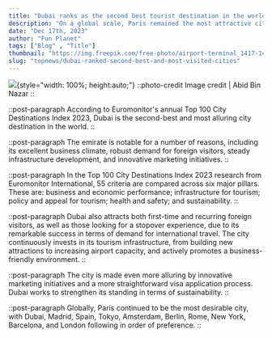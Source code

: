 ```yaml
---
title: "Dubai ranks as the second best tourist destination in the world"
description: "On a global scale, Paris remained the most attractive city, followed by Dubai, Madrid, Spain, Tokyo, Amsterdam, Berlin, Rome, New York, among others."
date: "Dec 17th, 2023"
author: "Fun Planet"
tags: ["Blog" , "Title"]
thumbnail: "https://img.freepik.com/free-photo/airport-terminal_1417-1456.jpg?w=1800&t=st=1702862278~exp=1702862878~hmac=6e770df723adaacb9146daec15a603db5902f5655bbd73100eea11ee408b8e67"
slug: "topnews/dubai-ranked-second-best-and-most-visited-cities"
---
```

<!-- section -->
![](https://img.freepik.com/free-photo/airport-terminal_1417-1456.jpg?w=1800&t=st=1702862278~exp=1702862878~hmac=6e770df723adaacb9146daec15a603db5902f5655bbd73100eea11ee408b8e67){style="width: 100%; height:auto;"}
::photo-credit
Image credit | Abid Bin Nazar
::

::post-paragraph
According to Euromonitor's annual Top 100 City Destinations Index 2023, Dubai is the second-best and most alluring city destination in the world.
::

::post-paragraph
The emirate is notable for a number of reasons, including its excellent business climate, robust demand for foreign visitors, steady infrastructure development, and innovative marketing initiatives.
::

::post-paragraph
In the Top 100 City Destinations Index 2023 research from Euromonitor International, 55 criteria are compared across six major pillars. These are: business and economic performance; infrastructure for tourism; policy and appeal for tourism; health and safety; and sustainability.
::

::post-paragraph
Dubai also attracts both first-time and recurring foreign visitors, as well as those looking for a stopover experience, due to its remarkable success in terms of demand for international travel. The city continuously invests in its tourism infrastructure, from building new attractions to increasing airport capacity, and actively promotes a business-friendly environment.
::

::post-paragraph
The city is made even more alluring by innovative marketing initiatives and a more straightforward visa application process. Dubai works to strengthen its standing in terms of sustainability.
::

::post-paragraph
Globally, Paris continued to be the most desirable city, with Dubai, Madrid, Spain, Tokyo, Amsterdam, Berlin, Rome, New York, Barcelona, and London following in order of preference.
::